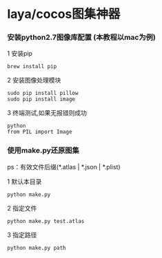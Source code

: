 # laya/cocos图集神器

### 安装python2.7图像库配置 (本教程以mac为例)

1 安装pip

```vim
brew install pip
```

2 安装图像处理模块

```vim
sudo pip install pillow
sudo pip install image
```

3 终端测试,如果无报错则成功

```vim
python
from PIL import Image
```

### 使用make.py还原图集
ps：有效文件后缀(*.atlas | *.json | *.plist)

1 默认本目录
```vim
python make.py
```

2 指定文件
```vim
python make.py test.atlas
```

3 指定路径
```vim
python make.py path
```
